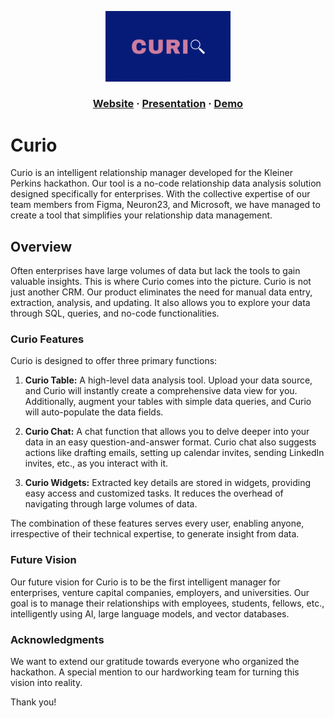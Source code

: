 <p align="center">
  <img src="https://github.com/Curio-IRM/.github/blob/main/profile/curio.png" alt="Curio" width="200">
</p>


<html>
  <h3 align="center">
  <a href="https://fellows.kleinerperkins.com/](https://kp-fellows-documents.vercel.app/">Website</a>
  <span> · </span>
  <a href="https://fellows.kleinerperkins.com/](https://www.loom.com/share/7b8b3d11cb074de28de8418348f4c0ac">Presentation</a>
  <span> · </span>
  <a href="https://www.loom.com/share/143ed397944945c38f69a1a741475d41?sid=a27b6242-2793-45e4-9b8a-a6422e8bbc8a">Demo</a>
  </h3>
</html>

# Curio
Curio is an intelligent relationship manager developed for the Kleiner Perkins hackathon. Our tool is a no-code relationship data analysis solution designed specifically for enterprises. With the collective expertise of our team members from Figma, Neuron23, and Microsoft, we have managed to create a tool that simplifies your relationship data management.

## Overview
Often enterprises have large volumes of data but lack the tools to gain valuable insights. This is where Curio comes into the picture. Curio is not just another CRM. Our product eliminates the need for manual data entry, extraction, analysis, and updating. It also allows you to explore your data through SQL, queries, and no-code functionalities.

### Curio Features
Curio is designed to offer three primary functions:

1. **Curio Table:** A high-level data analysis tool. Upload your data source, and Curio will instantly create a comprehensive data view for you. Additionally, augment your tables with simple data queries, and Curio will auto-populate the data fields.

2. **Curio Chat:** A chat function that allows you to delve deeper into your data in an easy question-and-answer format. Curio chat also suggests actions like drafting emails, setting up calendar invites, sending LinkedIn invites, etc., as you interact with it. 

3. **Curio Widgets:** Extracted key details are stored in widgets, providing easy access and customized tasks. It reduces the overhead of navigating through large volumes of data.

The combination of these features serves every user, enabling anyone, irrespective of their technical expertise, to generate insight from data.

### Future Vision
Our future vision for Curio is to be the first intelligent manager for enterprises, venture capital companies, employers, and universities. Our goal is to manage their relationships with employees, students, fellows, etc., intelligently using AI, large language models, and vector databases.

### Acknowledgments
We want to extend our gratitude towards everyone who organized the hackathon. A special mention to our hardworking team for turning this vision into reality.

Thank you!

